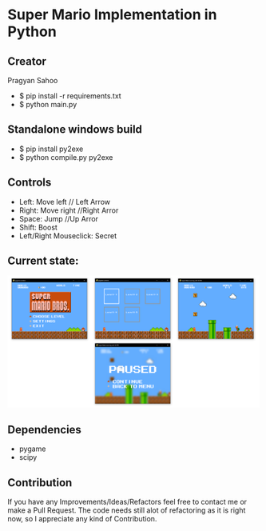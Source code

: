 # Super Mario Implementation in Python

## Creator 

Pragyan Sahoo 

* $ pip install -r requirements.txt
* $ python main.py

## Standalone windows build

* $ pip install py2exe
* $ python compile.py py2exe

## Controls

* Left: Move left  // Left Arrow
* Right: Move right  //Right Arror
* Space: Jump       //Up Arror
* Shift: Boost   
* Left/Right Mouseclick: Secret   

## Current state:
![Alt text](img/pics.png "current state")

## Dependencies	
* pygame	
* scipy	

## Contribution

If you have any Improvements/Ideas/Refactors feel free to contact me or make a Pull Request.
The code needs still alot of refactoring as it is right now, so I appreciate any kind of Contribution.
